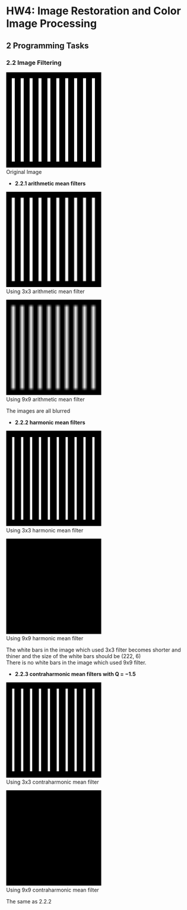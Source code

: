 # HW4: Image Restoration and Color Image Processing


## 2 Programming Tasks

### 2.2 Image Filtering

![](src/images/task_1.png)<br>
Original Image

* **2.2.1 arithmetic mean filters**

![](src/images/arithmetic_3_3_task_1.png)<br>
Using 3x3 arithmetic mean filter

![](src/images/arithmetic_9_9_task_1.png)<br>
Using 9x9 arithmetic mean filter

The images are all blurred

* **2.2.2 harmonic mean filters**

![](src/images/harmonic_3_3_task_1.png)<br>
Using 3x3 harmonic mean filter

![](src/images/harmonic_9_9_task_1.png)<br>
Using 9x9 harmonic mean filter

The white bars in the image which used 3x3 filter becomes shorter and thiner and the size of the white bars should be (222, 6)<br>
There is no white bars in the image which used 9x9 filter.

* **2.2.3 contraharmonic mean filters with Q = −1.5**

![](src/images/contraharmonic_3_3_task_1.png)<br>
Using 3x3 contraharmonic mean filter

![](src/images/contraharmonic_9_9_task_1.png)<br>
Using 9x9 contraharmonic mean filter

The same as 2.2.2
